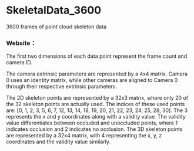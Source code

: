 # SkeletalData_3600
3600 frames of point cloud skeleton data

###   Website：

The first two dimensions of each data point represent the frame count and camera ID.

The camera extrinsic parameters are represented by a 4x4 matrix. Camera 0 uses an identity matrix, while other cameras are aligned to Camera 0 through their respective extrinsic parameters.

The 2D skeleton points are represented by a 32x3 matrix, where only 20 of the 32 skeleton points are actually used. The indices of these used points are: [0, 1, 2, 3, 5, 6, 7, 12, 13, 14, 18, 19, 20, 21, 22, 23, 24, 25, 28, 30]. The 3 represents the x and y coordinates along with a validity value. The validity value differentiates between occluded and unoccluded points, where 1 indicates occlusion and 2 indicates no occlusion. The 3D skeleton points are represented by a 32x4 matrix, with 4 representing the x, y, z coordinates and the validity value similarly.

